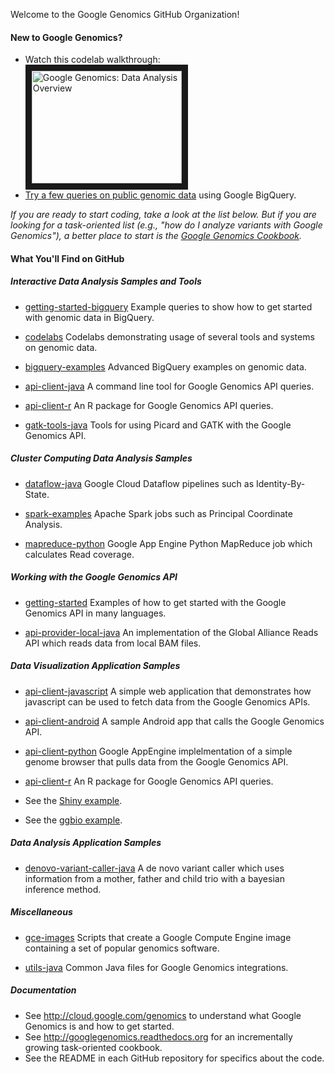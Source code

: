 Welcome to the Google Genomics GitHub Organization!

#### New to Google Genomics?

* Watch this codelab walkthrough:<br> <a href="http://www.youtube.com/watch?feature=player_embedded&v=vINpqxhcTt0
" target="_blank"><img src="http://img.youtube.com/vi/vINpqxhcTt0/0.jpg" 
alt="Google Genomics: Data Analysis Overview" width="240" height="180" border="10" /></a>
* [Try a few queries on public genomic data](https://github.com/googlegenomics/getting-started-bigquery) using Google BigQuery.

_If you are ready to start coding, take a look at the list below.  But if you are
looking for a task-oriented list (e.g., "how do I analyze variants with Google Genomics"),
a better place to start is the [Google Genomics Cookbook](http://googlegenomics.readthedocs.org/en/latest/index.html)._

#### What You'll Find on GitHub

##### Interactive Data Analysis Samples and Tools

* [getting-started-bigquery](https://github.com/googlegenomics/getting-started-bigquery)
Example queries to show how to get started with genomic data in BigQuery.

* [codelabs](https://github.com/googlegenomics/codelabs)
Codelabs demonstrating usage of several tools and systems on genomic data.

* [bigquery-examples](https://github.com/googlegenomics/bigquery-examples)
Advanced BigQuery examples on genomic data.

* [api-client-java](https://github.com/googlegenomics/api-client-java)
A command line tool for Google Genomics API queries.

* [api-client-r](https://github.com/googlegenomics/api-client-r)
An R package for Google Genomics API queries.

* [gatk-tools-java](https://github.com/googlegenomics/gatk-tools-java)
Tools for using Picard and GATK with the Google Genomics API.

##### Cluster Computing Data Analysis Samples

* [dataflow-java](https://github.com/googlegenomics/dataflow-java)
Google Cloud Dataflow pipelines such as Identity-By-State.

* [spark-examples](https://github.com/googlegenomics/spark-examples)
Apache Spark jobs such as Principal Coordinate Analysis.

* [mapreduce-python](https://github.com/googlegenomics/mapreduce-python)
Google App Engine Python MapReduce job which calculates Read coverage.

##### Working with the Google Genomics API

* [getting-started](https://github.com/googlegenomics/getting-started)
Examples of how to get started with the Google Genomics API in many languages.

* [api-provider-local-java](https://github.com/googlegenomics/api-provider-local-java)
An implementation of the Global Alliance Reads API which reads data from local BAM files.

##### Data Visualization Application Samples

* [api-client-javascript](https://github.com/googlegenomics/api-client-javascript)
A simple web application that demonstrates how javascript can be used to fetch data from the Google Genomics APIs.

* [api-client-android](https://github.com/googlegenomics/api-client-android)
A sample Android app that calls the Google Genomics API.

* [api-client-python](https://github.com/googlegenomics/api-client-python)
Google AppEngine implelmentation of a simple genome browser that pulls data from the Google Genomics API.

* [api-client-r](https://github.com/googlegenomics/api-client-r)
An R package for Google Genomics API queries.
 * See the [Shiny example](https://github.com/googlegenomics/api-client-r/tree/master/shiny).
 * See the [ggbio example](https://github.com/googlegenomics/api-client-r/blob/master/inst/doc/PlottingAlignments.md).

##### Data Analysis Application Samples

* [denovo-variant-caller-java](https://github.com/googlegenomics/denovo-variant-caller-java)
A de novo variant caller which uses information from a mother, father and child trio with a bayesian inference method.

##### Miscellaneous

* [gce-images](https://github.com/googlegenomics/gce-images)
Scripts that create a Google Compute Engine image containing a set of popular genomics software.

* [utils-java](https://github.com/googlegenomics/utils-java)
Common Java files for Google Genomics integrations.

##### Documentation

* See http://cloud.google.com/genomics to understand what Google Genomics is and how to get started.
* See http://googlegenomics.readthedocs.org for an incrementally growing task-oriented cookbook.
* See the README in each GitHub repository for specifics about the code.
